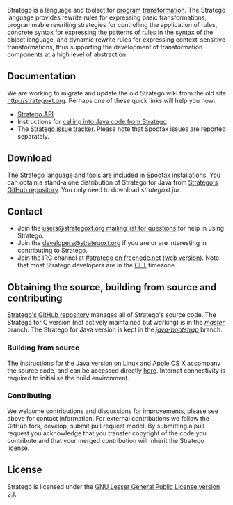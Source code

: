 Stratego is a language and toolset for [program transformation](http://strategoxt.org/Transform/ProgramTransformation). The Stratego language provides rewrite rules for expressing basic transformations, programmable rewriting strategies for controlling the application of rules, concrete syntax for expressing the patterns of rules in the syntax of the object language, and dynamic rewrite rules for expressing context-sensitive transformations, thus supporting the development of transformation components at a high level of abstraction.

## Documentation

We are working to migrate and update the old Stratego wiki from the old site <http://strategoxt.org>. Perhaps one of these quick links will help you now:

* [Stratego API](http://releases.strategoxt.org/docs/api/)
* Instructions for [calling into Java code from Stratego](/stratego/external-strategies/)
* The [Stratego issue tracker](http://yellowgrass.org/project/StrategoXT). Please note that Spoofax issues are reported separately.

## Download

The Stratego language and tools are included in [Spoofax](/download/) installations. You can obtain a stand-alone distribution of Stratego for Java from [Stratego's GitHub repository](https://github.com/metaborg/strategoxt/releases/tag/baseline). You only need to download *strategoxt.jar*.

## Contact

* Join the [users@strategoxt.org mailing list for questions](https://mailman.st.ewi.tudelft.nl/listinfo/users) for help in using Stratego.
* Join the [developers@strategoxt.org](https://mailman.st.ewi.tudelft.nl/listinfo/developers) if you are or are interesting in contributing to Stratego.
* Join the IRC channel at [#stratego on freenode.net](irc://irc.freenode.net/#stratego) ([web version](http://webchat.freenode.net/?channels=stratego)). Note that most Stratego developers are in the [CET](http://www.timeanddate.com/worldclock/custom.html?cities=16) timezone.

## Obtaining the source, building from source and contributing

[Stratego's GitHub repository](https://github.com/metaborg/strategoxt) manages all of Stratego's source code. The Stratego for C version (not actively maintained but working) is in the [*master*](https://github.com/metaborg/strategoxt/tree/master) branch. The Stratego for Java version is kept in the [*java-bootstrap*](https://github.com/metaborg/strategoxt/tree/java-bootstrap) branch.

### Building from source

The instructions for the Java version on Linux and Apple OS X accompany the source code, and can be accessed directly [here](https://github.com/metaborg/strategoxt/blob/java-bootstrap/strategoxt/BUILDING.md). Internet connectivity is required to initialise the build environment.

### Contributing

We welcome contributions and discussions for improvements, please see above for contact information. For external contributions we follow the GitHub fork, develop, submit pull request model. By submitting a pull request you acknowledge that you transfer copyright of the code you contribute and that your merged contribution will inherit the Stratego license.

## License

Stratego is licensed under the [GNU Lesser General Public License version 2.1](http://www.tldrlegal.com/l/lgpl2).


